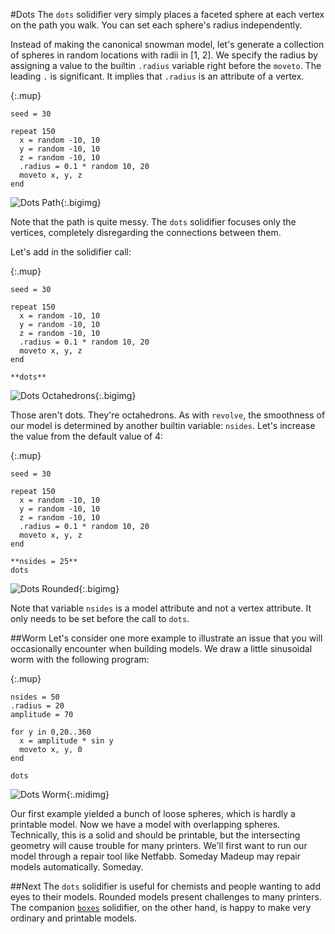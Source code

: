 #Dots
The `dots` solidifier very simply places a faceted sphere at each vertex on the path you walk. You can set each sphere's radius independently.

Instead of making the canonical snowman model, let's generate a collection of spheres in random locations with radii in \[1, 2\]. We specify the radius by assigning a value to the builtin `.radius` variable right before the `moveto`. The leading `.` is significant. It implies that `.radius` is an attribute of a vertex.

{:.mup}
~~~
seed = 30

repeat 150
  x = random -10, 10
  y = random -10, 10
  z = random -10, 10
  .radius = 0.1 * random 10, 20
  moveto x, y, z
end
~~~

![Dots Path](images/dots_path.png){:.bigimg}

Note that the path is quite messy. The `dots` solidifier focuses only the vertices, completely disregarding the connections between them.

Let's add in the solidifier call:

{:.mup}
~~~
seed = 30

repeat 150
  x = random -10, 10
  y = random -10, 10
  z = random -10, 10
  .radius = 0.1 * random 10, 20
  moveto x, y, z
end

**dots**
~~~

![Dots Octahedrons](images/dots_octahedrons.png){:.bigimg}

Those aren't dots. They're octahedrons. As with `revolve`, the smoothness of our model is determined by another builtin variable: `nsides`. Let's increase the value from the default value of 4:

{:.mup}
~~~
seed = 30

repeat 150
  x = random -10, 10
  y = random -10, 10
  z = random -10, 10
  .radius = 0.1 * random 10, 20
  moveto x, y, z
end

**nsides = 25**
dots
~~~

![Dots Rounded](images/dots_rounded.png){:.bigimg}

Note that variable `nsides` is a model attribute and not a vertex attribute. It only needs to be set before the call to `dots`.

##Worm
Let's consider one more example to illustrate an issue that you will occasionally encounter when building models. We draw a little sinusoidal worm with the following program:

{:.mup}
~~~
nsides = 50
.radius = 20
amplitude = 70

for y in 0,20..360
  x = amplitude * sin y
  moveto x, y, 0
end

dots
~~~

![Dots Worm](images/dots_worm.png){:.midimg}

Our first example yielded a bunch of loose spheres, which is hardly a printable model. Now we have a model with overlapping spheres. Technically, this is a solid and should be printable, but the intersecting geometry will cause trouble for many printers. We'll first want to run our model through a repair tool like Netfabb. Someday Madeup may repair models automatically. Someday.

##Next
The `dots` solidifier is useful for chemists and people wanting to add eyes to their models. Rounded models present challenges to many printers. The companion [`boxes`](boxes.html) solidifier, on the other hand, is happy to make very ordinary and printable models.
